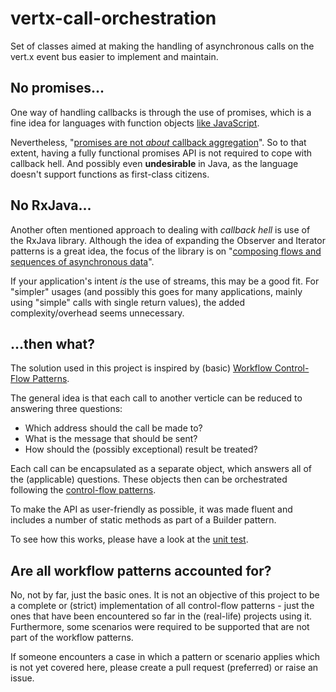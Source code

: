 # vertx-call-orchestration
Set of classes aimed at making the handling of asynchronous calls on the vert.x event bus easier to implement and maintain.

## No promises...
One way of handling callbacks is through the use of promises, which is a fine idea for languages with function objects
[like JavaScript](http://blog.mediumequalsmessage.com/promise-deferred-objects-in-javascript-pt1-theory-and-semantics).

Nevertheless, "[promises are not *about* callback aggregation](http://domenic.me/2012/10/14/youre-missing-the-point-of-promises/)".
So to that extent, having a fully functional promises API is not required to cope with callback hell. And possibly even **undesirable** in Java,
as the language doesn't support functions as first-class citizens.

## No RxJava...
Another often mentioned approach to dealing with *callback hell* is use of the RxJava library. Although the idea of expanding the Observer and Iterator patterns is a great idea,
the focus of the library is on "[composing flows and sequences of asynchronous data](https://github.com/Netflix/RxJava/wiki)".

If your application's intent *is* the use of streams, this may be a good fit. For "simpler" usages (and possibly this goes for many applications,
mainly using "simple" calls with single return values), the added complexity/overhead seems unnecessary.

## ...then what?
The solution used in this project is inspired by (basic) [Workflow Control-Flow Patterns](http://www.workflowpatterns.com/patterns/control/index.php).

The general idea is that each call to another verticle can be reduced to answering three questions:

  * Which address should the call be made to?
  * What is the message that should be sent?
  * How should the (possibly exceptional) result be treated?

Each call can be encapsulated as a separate object, which answers all of the (applicable) questions.
These objects then can be orchestrated following the [control-flow patterns](./patterns.md).

To make the API as user-friendly as possible, it was made fluent and includes a number of static methods as part of a Builder pattern.

To see how this works, please have a look at the [unit test](./src/test/java/nl/dechateau/vertx/orchestration/OrchestrationTest.java).

## Are all workflow patterns accounted for?
No, not by far, just the basic ones. It is not an objective of this project to be a complete or (strict) implementation of all control-flow patterns - just the ones that have been encountered so far in the (real-life) projects using it.
Furthermore, some scenarios were required to be supported that are not part of the workflow patterns.

If someone encounters a case in which a pattern or scenario applies which is not yet covered here,
please create a pull request (preferred) or raise an issue.
